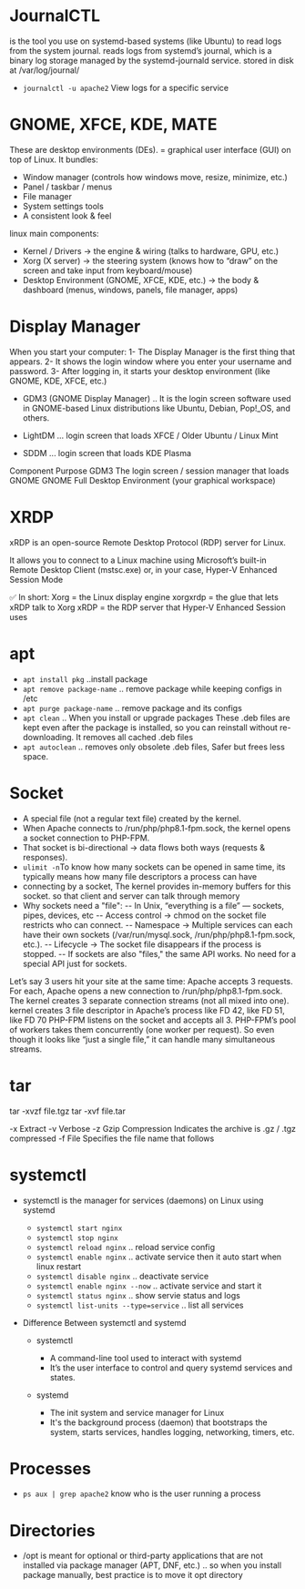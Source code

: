 # JournalCTL

is the tool you use on systemd-based systems (like Ubuntu) to read logs from the system journal.
reads logs from systemd’s journal, which is a binary log storage managed by the systemd-journald service.
stored in disk at /var/log/journal/
- `journalctl -u apache2` View logs for a specific service 


# GNOME, XFCE, KDE, MATE
These are desktop environments (DEs). = graphical user interface (GUI) on top of Linux.
It bundles:
- Window manager (controls how windows move, resize, minimize, etc.)
- Panel / taskbar / menus
- File manager
- System settings tools
- A consistent look & feel

linux main components:
- Kernel / Drivers → the engine & wiring (talks to hardware, GPU, etc.)
- Xorg (X server) → the steering system (knows how to “draw” on the screen and take input from keyboard/mouse)
- Desktop Environment (GNOME, XFCE, KDE, etc.) → the body & dashboard (menus, windows, panels, file manager, apps)

# Display Manager
When you start your computer:
1- The Display Manager is the first thing that appears.
2- It shows the login window where you enter your username and password.
3- After logging in, it starts your desktop environment (like GNOME, KDE, XFCE, etc.)

- GDM3 (GNOME Display Manager) .. It is the login screen software used in GNOME-based Linux distributions like Ubuntu, Debian, Pop!_OS, and others.

- LightDM ... login screen that loads XFCE / Older Ubuntu / Linux Mint

- SDDM ... login screen that loads KDE Plasma

Component	Purpose
GDM3	The login screen / session manager that loads GNOME
GNOME	Full Desktop Environment (your graphical workspace)



# XRDP
xRDP is an open-source Remote Desktop Protocol (RDP) server for Linux.

It allows you to connect to a Linux machine using Microsoft’s built-in Remote Desktop Client (mstsc.exe) or, in your case, Hyper-V Enhanced Session Mode


✅ In short:
Xorg = the Linux display engine
xorgxrdp = the glue that lets xRDP talk to Xorg
xRDP = the RDP server that Hyper-V Enhanced Session uses



# apt
- `apt install pkg` ..install package
- `apt remove package-name` .. remove package while keeping configs in /etc
- `apt purge package-name` .. remove package and its configs
- `apt clean` .. When you install or upgrade packages These .deb files are kept even after the package is installed, so you can reinstall without re-downloading. It removes all cached .deb files
- `apt autoclean` .. removes only obsolete .deb files, Safer but frees less space.


# Socket
- A special file (not a regular text file) created by the kernel.
- When Apache connects to /run/php/php8.1-fpm.sock, the kernel opens a socket connection to PHP-FPM.
- That socket is bi-directional → data flows both ways (requests & responses).
- `ulimit -n`To know how many sockets can be opened in same time, its typically means how many file descriptors a process can have
- connecting by a socket, The kernel provides in-memory buffers for this socket. so that client and server can talk through memory
- Why sockets need a "file": 
    -- In Unix, “everything is a file” — sockets, pipes, devices, etc
    -- Access control → chmod on the socket file restricts who can connect.
    -- Namespace → Multiple services can each have their own sockets (/var/run/mysql.sock, /run/php/php8.1-fpm.sock, etc.).
    -- Lifecycle → The socket file disappears if the process is stopped.
    -- If sockets are also "files," the same API works. No need for a special API just for sockets.


Let’s say 3 users hit your site at the same time:
Apache accepts 3 requests.
For each, Apache opens a new connection to /run/php/php8.1-fpm.sock.
The kernel creates 3 separate connection streams (not all mixed into one).
kernel creates 3 file descriptor in Apache’s process like FD 42, like FD 51, like FD 70
PHP-FPM listens on the socket and accepts all 3.
PHP-FPM’s pool of workers takes them concurrently (one worker per request).
So even though it looks like “just a single file,” it can handle many simultaneous streams.



# tar
tar -xvzf file.tgz
tar -xvf file.tar

-x	Extract
-v	Verbose
-z	Gzip Compression	Indicates the archive is .gz / .tgz compressed
-f	File	Specifies the file name that follows

# systemctl
- systemctl is the manager for services (daemons) on Linux using systemd
    - `systemctl start nginx`
    - `systemctl stop nginx`
    - `systemctl reload nginx` .. reload service config
    - `systemctl enable nginx` .. activate service then it auto start when linux restart
    - `systemctl disable nginx` .. deactivate service
    - `systemctl enable nginx --now` .. activate service and start it
    - `systemctl status nginx` .. show servie status and logs
    - `systemctl list-units --type=service` .. list all services


- Difference Between systemctl and systemd
    - systemctl
        - A command-line tool used to interact with systemd
        - It’s the user interface to control and query systemd services and states.
        
    - systemd
        - The init system and service manager for Linux
        - It's the background process (daemon) that bootstraps the system, starts services, handles logging, networking, timers, etc.

# Processes

- `ps aux | grep apache2` know who is the user running a process


# Directories
- /opt is meant for optional or third-party applications that are not installed via package manager (APT, DNF, etc.) .. so when you install package manually, best practice is to move it opt directory